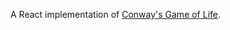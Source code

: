 A React implementation of [Conway's Game of Life](https://en.wikipedia.org/wiki/Conway%27s_Game_of_Life).